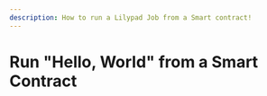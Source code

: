 ```yaml
---
description: How to run a Lilypad Job from a Smart contract!
---
```


# Run "Hello, World" from a Smart Contract



